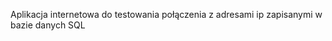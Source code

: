 


Aplikacja internetowa do testowania połączenia z adresami ip zapisanymi w bazie danych SQL





 
